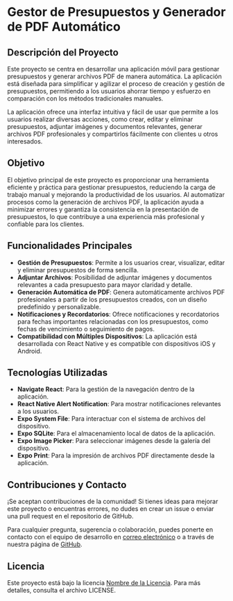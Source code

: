 # Gestor de Presupuestos y Generador de PDF Automático

## Descripción del Proyecto

Este proyecto se centra en desarrollar una aplicación móvil para gestionar presupuestos y generar archivos PDF de manera automática. La aplicación está diseñada para simplificar y agilizar el proceso de creación y gestión de presupuestos, permitiendo a los usuarios ahorrar tiempo y esfuerzo en comparación con los métodos tradicionales manuales.

La aplicación ofrece una interfaz intuitiva y fácil de usar que permite a los usuarios realizar diversas acciones, como crear, editar y eliminar presupuestos, adjuntar imágenes y documentos relevantes, generar archivos PDF profesionales y compartirlos fácilmente con clientes u otros interesados.

## Objetivo

El objetivo principal de este proyecto es proporcionar una herramienta eficiente y práctica para gestionar presupuestos, reduciendo la carga de trabajo manual y mejorando la productividad de los usuarios. Al automatizar procesos como la generación de archivos PDF, la aplicación ayuda a minimizar errores y garantiza la consistencia en la presentación de presupuestos, lo que contribuye a una experiencia más profesional y confiable para los clientes.

## Funcionalidades Principales

- **Gestión de Presupuestos**: Permite a los usuarios crear, visualizar, editar y eliminar presupuestos de forma sencilla.
- **Adjuntar Archivos**: Posibilidad de adjuntar imágenes y documentos relevantes a cada presupuesto para mayor claridad y detalle.
- **Generación Automática de PDF**: Genera automáticamente archivos PDF profesionales a partir de los presupuestos creados, con un diseño predefinido y personalizable.
- **Notificaciones y Recordatorios**: Ofrece notificaciones y recordatorios para fechas importantes relacionadas con los presupuestos, como fechas de vencimiento o seguimiento de pagos.
- **Compatibilidad con Múltiples Dispositivos**: La aplicación está desarrollada con React Native y es compatible con dispositivos iOS y Android.

## Tecnologías Utilizadas

- **Navigate React**: Para la gestión de la navegación dentro de la aplicación.
- **React Native Alert Notification**: Para mostrar notificaciones relevantes a los usuarios.
- **Expo System File**: Para interactuar con el sistema de archivos del dispositivo.
- **Expo SQLite**: Para el almacenamiento local de datos de la aplicación.
- **Expo Image Picker**: Para seleccionar imágenes desde la galería del dispositivo.
- **Expo Print**: Para la impresión de archivos PDF directamente desde la aplicación.

## Contribuciones y Contacto

¡Se aceptan contribuciones de la comunidad! Si tienes ideas para mejorar este proyecto o encuentras errores, no dudes en crear un issue o enviar una pull request en el repositorio de GitHub.

Para cualquier pregunta, sugerencia o colaboración, puedes ponerte en contacto con el equipo de desarrollo en [correo electrónico](mailto:info@example.com) o a través de nuestra página de [GitHub](https://github.com/tu_usuario).

## Licencia

Este proyecto está bajo la licencia [Nombre de la Licencia](url_de_la_licencia). Para más detalles, consulta el archivo LICENSE.
